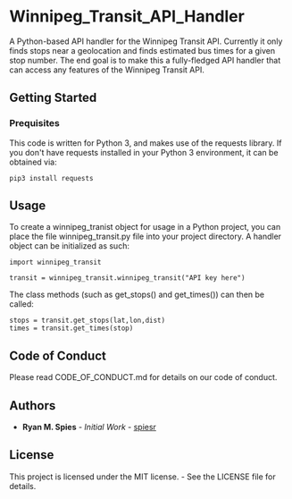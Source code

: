 # Winnipeg_Transit_API_Handler
A Python-based API handler for the Winnipeg Transit API. Currently it only finds stops near a geolocation and finds estimated bus times for a given stop number. The end goal is to make this a fully-fledged API handler that can access any features of the Winnipeg Transit API.

## Getting Started

### Prequisites
This code is written for Python 3, and makes use of the requests library. If you don't have requests installed in your Python 3 environment, it can be obtained via:
```
pip3 install requests
```

## Usage
To create a winnipeg_tranist object for usage in a Python project, you can place the file winnipeg_transit.py file into your project directory. A handler object can be initialized as such:
```
import winnipeg_transit

transit = winnipeg_transit.winnipeg_transit("API key here")
```
The class methods (such as get_stops() and get_times()) can then be called:
```
stops = transit.get_stops(lat,lon,dist)
times = transit.get_times(stop)
```

## Code of Conduct

Please read CODE_OF_CONDUCT.md for details on our code of conduct.

## Authors
* **Ryan M. Spies** - *Initial Work* - [spiesr](https://github.com/spiesr)

## License
This project is licensed under the MIT license. - See the LICENSE file for details.

